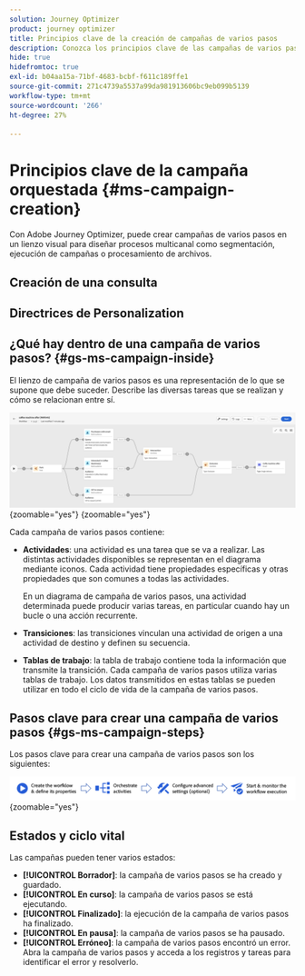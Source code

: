 ```yaml
---
solution: Journey Optimizer
product: journey optimizer
title: Principios clave de la creación de campañas de varios pasos
description: Conozca los principios clave de las campañas de varios pasos con Adobe Journey Optimizer
hide: true
hidefromtoc: true
exl-id: b04aa15a-71bf-4683-bcbf-f611c189ffe1
source-git-commit: 271c4739a5537a99da981913606bc9eb099b5139
workflow-type: tm+mt
source-wordcount: '266'
ht-degree: 27%

---
```


# Principios clave de la campaña orquestada {#ms-campaign-creation}

Con Adobe Journey Optimizer, puede crear campañas de varios pasos en un lienzo visual para diseñar procesos multicanal como segmentación, ejecución de campañas o procesamiento de archivos.

## Creación de una consulta

## Directrices de Personalization

## ¿Qué hay dentro de una campaña de varios pasos? {#gs-ms-campaign-inside}

El lienzo de campaña de varios pasos es una representación de lo que se supone que debe suceder. Describe las diversas tareas que se realizan y cómo se relacionan entre sí.

![](assets/workflow-example.png){zoomable="yes"} {zoomable="yes"}

Cada campaña de varios pasos contiene:

* **Actividades**: una actividad es una tarea que se va a realizar. Las distintas actividades disponibles se representan en el diagrama mediante iconos. Cada actividad tiene propiedades específicas y otras propiedades que son comunes a todas las actividades.

  En un diagrama de campaña de varios pasos, una actividad determinada puede producir varias tareas, en particular cuando hay un bucle o una acción recurrente.

* **Transiciones**: las transiciones vinculan una actividad de origen a una actividad de destino y definen su secuencia.

* **Tablas de trabajo**: la tabla de trabajo contiene toda la información que transmite la transición. Cada campaña de varios pasos utiliza varias tablas de trabajo. Los datos transmitidos en estas tablas se pueden utilizar en todo el ciclo de vida de la campaña de varios pasos.

## Pasos clave para crear una campaña de varios pasos {#gs-ms-campaign-steps}

Los pasos clave para crear una campaña de varios pasos son los siguientes:

![](assets/workflow-creation-process.png){zoomable="yes"}

## Estados y ciclo vital

Las campañas pueden tener varios estados:

* **[!UICONTROL Borrador]**: la campaña de varios pasos se ha creado y guardado.
* **[!UICONTROL En curso]**: la campaña de varios pasos se está ejecutando.
* **[!UICONTROL Finalizado]**: la ejecución de la campaña de varios pasos ha finalizado.
* **[!UICONTROL En pausa]**: la campaña de varios pasos se ha pausado.
* **[!UICONTROL Erróneo]**: la campaña de varios pasos encontró un error. Abra la campaña de varios pasos y acceda a los registros y tareas para identificar el error y resolverlo.

